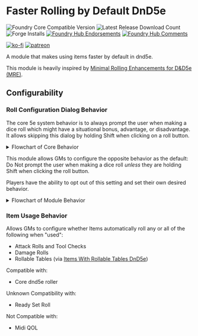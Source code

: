 # Faster Rolling by Default DnD5e

![Foundry Core Compatible Version](https://img.shields.io/badge/dynamic/json.svg?url=https%3A%2F%2Fraw.githubusercontent.com%2FElfFriend-DnD%2Ffoundryvtt-faster-rolling-by-default-5e%2Fmain%2Fmodule.json&label=Foundry%20Version&query=$.compatibleCoreVersion&colorB=orange)
![Latest Release Download Count](https://img.shields.io/badge/dynamic/json?label=Downloads@latest&query=assets%5B1%5D.download_count&url=https%3A%2F%2Fapi.github.com%2Frepos%2FElfFriend-DnD%2Ffoundryvtt-faster-rolling-by-default-5e%2Freleases%2Flatest)
![Forge Installs](https://img.shields.io/badge/dynamic/json?label=Forge%20Installs&query=package.installs&suffix=%25&url=https%3A%2F%2Fforge-vtt.com%2Fapi%2Fbazaar%2Fpackage%2Ffaster-rolling-by-default-5e&colorB=4aa94a)
[![Foundry Hub Endorsements](https://img.shields.io/endpoint?logoColor=white&url=https%3A%2F%2Fwww.foundryvtt-hub.com%2Fwp-json%2Fhubapi%2Fv1%2Fpackage%2Ffaster-rolling-by-default-5e%2Fshield%2Fendorsements)](https://www.foundryvtt-hub.com/package/faster-rolling-by-default-5e/)
[![Foundry Hub Comments](https://img.shields.io/endpoint?logoColor=white&url=https%3A%2F%2Fwww.foundryvtt-hub.com%2Fwp-json%2Fhubapi%2Fv1%2Fpackage%2Ffaster-rolling-by-default-5e%2Fshield%2Fcomments)](https://www.foundryvtt-hub.com/package/faster-rolling-by-default-5e/)

[![ko-fi](https://img.shields.io/badge/-buy%20me%20a%20coke-%23FF5E5B)](https://ko-fi.com/elffriend)
[![patreon](https://img.shields.io/badge/-patreon-%23FF424D)](https://www.patreon.com/ElfFriend_DnD)

A module that makes using items faster by default in dnd5e.

This module is heavily inspired by [Minimal Rolling Enhancements for D&D5e (MRE)](https://github.com/ElfFriend-DnD/FVTT-Minimal-Rolling-Enhancements-DND5E).

## Configurability

### Roll Configuration Dialog Behavior
The core 5e system behavior is to always prompt the user when making a dice roll which might have a situational bonus, advantage, or disadvantage. It allows skipping this dialog by holding Shift when clicking on a roll button.

<details>
<summary>Flowchart of Core Behavior</summary> 

```mermaid
  flowchart LR;
      A([User]) --> B[Clicks Roll Attack];
      B --> C{Shift Key Held?};
      C -->D[No];
      D -->E[Display Dialog];
      E --> G[Display Roll in Chat];
      C -->F[Yes] -->G;
      style A fill:#2F932C,stroke:#000,stroke-width:1px,color:#fff
      style B fill:#2F932C,stroke:#000,stroke-width:1px,color:#fff
      style C fill:#2F932C,stroke:#000,stroke-width:1px,color:#fff
      style E fill:#2F932C,stroke:#000,stroke-width:1px,color:#fff
      style D fill:#2F932C,stroke:#000,stroke-width:1px,color:#fff
      style G fill:#2F932C,stroke:#000,stroke-width:1px,color:#fff
```

User flow with no Shift Key held is Highlighted.
</details>

This module allows GMs to configure the opposite behavior as the default: Do Not prompt the user when making a dice roll _unless_ they are holding Shift when clicking the roll button.

Players have the ability to opt out of this setting and set their own desired behavior.

<details>
<summary>Flowchart of Module Behavior</summary> 

```mermaid
  flowchart LR;
      A([User]) --> B[Clicks Roll Attack];
      B --> C{Shift Key Held?};
      C -->D[No] -->G;
      C -->E[Yes];
      E -->F[Display Dialog];
      F --> G[Display Roll in Chat];
      style A fill:#2F932C,stroke:#000,stroke-width:1px,color:#fff
      style B fill:#2F932C,stroke:#000,stroke-width:1px,color:#fff
      style C fill:#2F932C,stroke:#000,stroke-width:1px,color:#fff
      style D fill:#2F932C,stroke:#000,stroke-width:1px,color:#fff
      style G fill:#2F932C,stroke:#000,stroke-width:1px,color:#fff
```

User flow with no Shift Key held is Highlighted.
</details>

### Item Usage Behavior

Allows GMs to configure whether Items automatically roll any or all of the following when "used":
- Attack Rolls and Tool Checks
- Damage Rolls
- Rollable Tables (via [Items With Rollable Tables DnD5e](https://foundryvtt.com/packages/items-with-rolltables-5e))

Compatible with:
- Core dnd5e roller

Unknown Compatibility with:
- Ready Set Roll

Not Compatible with:
- Midi QOL
